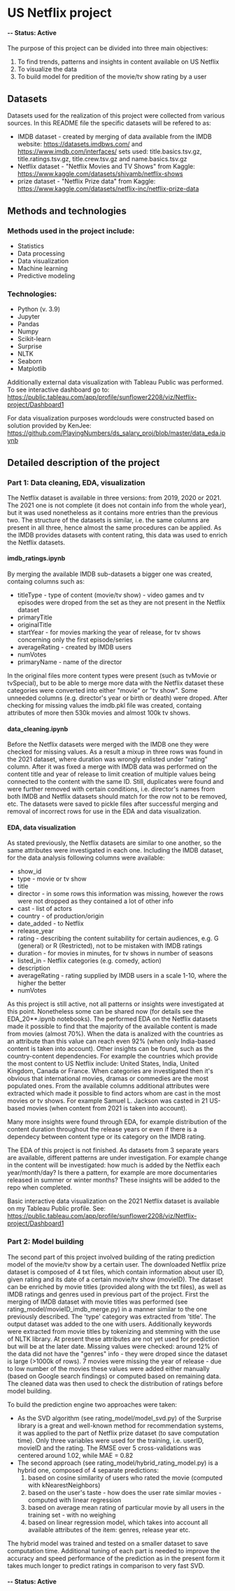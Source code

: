 # US Netflix project
#### -- Status: Active
 
The purpose of this project can be divided into three main objectives:
1. To find trends, patterns and insights in content available on US Netflix
2. To visualize the data
3. To build model for predition of the movie/tv show rating by a user

## Datasets
Datasets used for the realization of this project were collected from various sources. In this README file the specific datasets will be refered to as:
* IMDB dataset - created by merging of data available from the IMDB website: https://datasets.imdbws.com/ and https://www.imdb.com/interfaces/
	sets used: title.basics.tsv.gz, title.ratings.tsv.gz, title.crew.tsv.gz and name.basics.tsv.gz
* Netflix dataset - "Netflix Movies and TV Shows" from Kaggle: https://www.kaggle.com/datasets/shivamb/netflix-shows
* prize dataset - "Netflix Prize data" from Kaggle: https://www.kaggle.com/datasets/netflix-inc/netflix-prize-data


## Methods and technologies
### Methods used in the project include:
* Statistics
* Data processing
* Data visualization
* Machine learning
* Predictive modeling

### Technologies:
* Python (v. 3.9)
* Jupyter
* Pandas
* Numpy
* Scikit-learn
* Surprise
* NLTK
* Seaborn
* Matplotlib

Additionally external data visualization with Tableau Public was performed. To see interactive dashboard go to: https://public.tableau.com/app/profile/sunflower2208/viz/Netflix-project/Dashboard1

For data visualization purposes wordclouds were constructed based on solution provided by KenJee: https://github.com/PlayingNumbers/ds_salary_proj/blob/master/data_eda.ipynb


## Detailed description of the project
### Part 1: Data cleaning, EDA, visualization
The Netflix dataset is available in three versions: from 2019, 2020 or 2021. The 2021 one is not complete (it does not contain info from the whole year), but it was used nonetheless as it contains more entries than the previous two. The structure of the datasets is similar, i.e. the same columns are present in all three, hence almost the same procedures can be applied.
As the IMDB provides datasets with content rating, this data was used to enrich the Netflix datasets.

#### imdb_ratings.ipynb
By merging the available IMDB sub-datasets a bigger one was created, containg columns such as:
* titleType - type of content (movie/tv show) - video games and tv episodes were droped from the set as they are not present in the Netflix dataset
* primaryTitle
* originalTitle
* startYear - for movies marking the year of release, for tv shows concerning only the first episode/series
* averageRating - created by IMDB users
* numVotes
* primaryName - name of the director

In the original files more content types were present (such as tvMovie or tvSpecial), but to be able to merge more data with the Netflix dataset these categories were converted into either "movie" or "tv show". Some unneeded columns (e.g. director's year or birth or death) were droped.
After checking for missing values the imdb.pkl file was created, containg attributes of more then 530k movies and almost 100k tv shows.

#### data_cleaning.ipynb
Before the Netflix datasets were merged with the IMDB one they were checked for missing values. As a result a mixup in three rows was found in the 2021 dataset, where duration was wrongly enlisted under "rating" column.
After it was fixed a merge with IMDB data was performed on the content title and year of release to limit creation of multiple values being connected to the content with the same ID. Still, duplicates were found and were further removed with certain conditions, i.e. director's names from both IMDB and Netflix datasets should match for the row not to be removed, etc. 
The datasets were saved to pickle files after successful merging and removal of incorrect rows for use in the EDA and data visualization.

#### EDA, data visualization
As stated previously, the Netflix datasets are similar to one another, so the same attributes were investigated in each one. Including the IMDB dataset, for the data analysis following columns were available:
* show_id
* type - movie or tv show
* title
* director - in some rows this information was missing, however the rows were not dropped as they contained a lot of other info
* cast - list of actors
* country - of production/origin
* date_added - to Netflix
* release_year
* rating - describing the content suitability for certain audiences, e.g. G (general) or R (Restricted), not to be mistaken with IMDB ratings
* duration - for movies in minutes, for tv shows in number of seasons
* listed_in - Netflix categories (e.g. comedy, action)
* description
* averageRating - rating supplied by IMDB users in a scale 1-10, where the higher the better
* numVotes

As this project is still active, not all patterns or insights were investigated at this point. Nonetheless some can be shared now (for details see the EDA_20**.ipynb notebooks).
The performed EDA on the Netflix datasets made it possible to find that the majority of the available content is made from movies (almost 70%). When the data is analized with the countries as an attribute than this value can reach even 92% (when only India-based content is taken into account). Other insights can be found, such as the country-content dependencies. For example the countries which provide the most content to US Netflix include: United States, India, United Kingdom, Canada or France. When categories are investigated then it's obvious that international movies, dramas or commedies are the most populated ones.
From the available columns additional attributes were extracted which made it possible to find actors whom are cast in the most movies or tv shows. For example Samuel L. Jackson was casted in 21 US-based movies (when content from 2021 is taken into account).

Many more insights were found through EDA, for example distribution of the content duration throughout the release years or even if there is a dependecy between content type or its category on the IMDB rating.

The EDA of this project is not finished. As datasets from 3 separate years are available, different patterns are under investigation. For example change in the content will be investigated: how much is added by the Netflix each year/month/day? Is there a pattern, for example are more documentaries released in summer or winter months? These insights will be added to the repo when completed.

Basic interactive data visualization on the 2021 Netflix dataset is available on my Tableau Public profile. See:  https://public.tableau.com/app/profile/sunflower2208/viz/Netflix-project/Dashboard1


### Part 2: Model building
The second part of this project involved building of the rating prediction model of the movie/tv show by a certain user.
The downloaded Netflix prize dataset is composed of 4 txt files, which contain information about user ID, given rating and its date of a certain movie/tv show (movieID). The dataset can be enriched by movie titles (provided along with the txt files), as well as IMDB ratings and genres used in previous part of the project.
First the merging of IMDB dataset with movie titles was performed (see rating_model/movieID_imdb_merge.py) in a manner similar to the one previously described. The 'type' category was extracted from 'title'.
The output dataset was added to the one with users. Additionally keywords were extracted from movie titles by tokenizing and stemming with the use of NLTK library. At present these attributes are not yet used for prediction but will be at the later date.
Missing values were checked: around 12% of the data did not have the "genres" info - they were droped since the dataset is large (>1000k of rows). 7 movies were missing the year of release - due to low number of the movies these values were added either manually (based on Google search findings) or computed based on remaining data. The cleaned data was then used to check the distribution of ratings before model building.

To build the prediction engine two approaches were taken:
* As the SVD algorithm (see rating_model/model_svd.py) of the Surprise library is a great and well-known method for recommendation systems, it was applied to the part of Netflix prize dataset (to save computation time). Only three variables were used for the training, i.e. userID, movieID and the rating. The RMSE over 5 cross-validations was centered around 1.02, while MAE = 0.82
* The second approach (see rating_model/hybrid_rating_model.py) is a hybrid one, composed of 4 separate predictions:
	1. based on cosine similarity of users who rated the movie (computed with kNearestNeighbors)
	2. based on the user's taste - how does the user rate similar movies - computed with linear regression
	3. based on average mean rating of particular movie by all users in the training set - with no weighing
	4. based on linear regression model, which takes into account all available attributes of the item: genres, release year etc.

The hybrid model was trained and tested on a smaller dataset to save computation time. Additional tuning of each part is needed to improve the accuracy and speed performance of the prediction as in the present form it takes much longer to predict ratings in comparison to very fast SVD.

#### -- Status: Active
